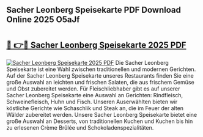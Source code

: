 ## Sacher Leonberg Speisekarte PDF Download Online 2025 O5aJf

# <h2><a href="http://gcb9kh9.nevu.top/?p=Sacher+Leonberg+Speisekarte">🔗 👉🔴 Sacher Leonberg Speisekarte 2025 PDF</a></h2>

[![Sacher Leonberg Speisekarte 2025 PDF](https://i.imgur.com/dBaPXMq.png)](http://gcb9kh9.nevu.top/?p=Sacher+Leonberg+Speisekarte)
Die Sacher Leonberg Speisekarte ist eine Wahl zwischen traditionellen und modernen Gerichten. Auf der Sacher Leonberg Speisekarte unseres Restaurants finden Sie eine große Auswahl an leichten und frischen Salaten, die aus frischem Gemüse und Obst zubereitet werden. Für Fleischliebhaber gibt es auf unserer Sacher Leonberg Speisekarte eine Auswahl an Gerichten: Rindfleisch, Schweinefleisch, Huhn und Fisch. Unseren Auserwählten bieten wir köstliche Gerichte wie Schaschlik und Steak an, die im Feuer der alten Wälder zubereitet werden. Unsere Sacher Leonberg Speisekarte bietet eine große Auswahl an Desserts, von traditionellen Kuchen und Kuchen bis hin zu erlesenen Crème Brûlée und Schokoladenspezialitäten.
